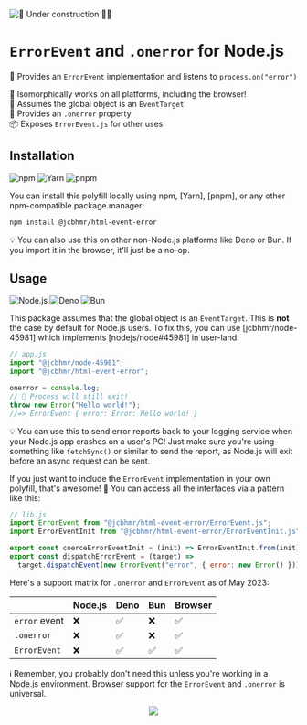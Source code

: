 ![🚧 Under construction 👷‍♂️](https://i.imgur.com/LEP2R3N.png)

# `ErrorEvent` and `.onerror` for Node.js

🌋 Provides an `ErrorEvent` implementation and listens to `process.on("error")`

🧊 Isomorphically works on all platforms, including the browser! \
🛑 Assumes the global object is an `EventTarget` \
🌋 Provides an `.onerror` property \
📦 Exposes `ErrorEvent.js` for other uses

## Installation

![npm](https://img.shields.io/static/v1?style=for-the-badge&message=npm&color=CB3837&logo=npm&logoColor=FFFFFF&label=)
![Yarn](https://img.shields.io/static/v1?style=for-the-badge&message=Yarn&color=2C8EBB&logo=Yarn&logoColor=FFFFFF&label=)
![pnpm](https://img.shields.io/static/v1?style=for-the-badge&message=pnpm&color=222222&logo=pnpm&logoColor=F69220&label=)

You can install this polyfill locally using npm, [Yarn], [pnpm], or any other
npm-compatible package manager:

```sh
npm install @jcbhmr/html-event-error
```

💡 You can also use this on other non-Node.js platforms like Deno or Bun. If you
import it in the browser, it'll just be a no-op.

## Usage

![Node.js](https://img.shields.io/static/v1?style=for-the-badge&message=Node.js&color=339933&logo=Node.js&logoColor=FFFFFF&label=)
![Deno](https://img.shields.io/static/v1?style=for-the-badge&message=Deno&color=000000&logo=Deno&logoColor=FFFFFF&label=)
![Bun](https://img.shields.io/static/v1?style=for-the-badge&message=Bun&color=000000&logo=Bun&logoColor=FFFFFF&label=)

This package assumes that the global object is an `EventTarget`. This is **not**
the case by default for Node.js users. To fix this, you can use
[jcbhmr/node-45981] which implements [nodejs/node#45981] in user-land.

```js
// app.js
import "@jcbhmr/node-45981";
import "@jcbhmr/html-event-error";

onerror = console.log;
// 🛑 Process will still exit!
throw new Error("Hello world!");
//=> ErrorEvent { error: Error: Hello world! }
```

💡 You can use this to send error reports back to your logging service when your
Node.js app crashes on a user's PC! Just make sure you're using something like
`fetchSync()` or similar to send the report, as Node.js will exit before an
async request can be sent.

If you just want to include the `ErrorEvent` implementation in your own
polyfill, that's awesome! 🙌 You can access all the interfaces via a pattern
like this:

```js
// lib.js
import ErrorEvent from "@jcbhmr/html-event-error/ErrorEvent.js";
import ErrorEventInit from "@jcbhmr/html-event-error/ErrorEventInit.js";

export const coerceErrorEventInit = (init) => ErrorEventInit.from(init);
export const dispatchErrorEvent = (target) =>
  target.dispatchEvent(new ErrorEvent("error", { error: new Error() }));
```

Here's a support matrix for `.onerror` and `ErrorEvent` as of May 2023:

|               | Node.js | Deno | Bun | Browser |
| ------------- | ------- | ---- | --- | ------- |
| `error` event | ❌      | ✅   | ❌  | ✅      |
| `.onerror`    | ❌      | ✅   | ❌  | ✅      |
| `ErrorEvent`  | ❌      | ✅   | ✅  | ✅      |

ℹ Remember, you probably don't need this unless you're working in a Node.js
environment. Browser support for the `ErrorEvent` and `.onerror` is universal.

<div align="center">

![](https://caniuse.bitsofco.de/static/v1/mdn-api__ErrorEvent-1685055837886.png)

</div>
